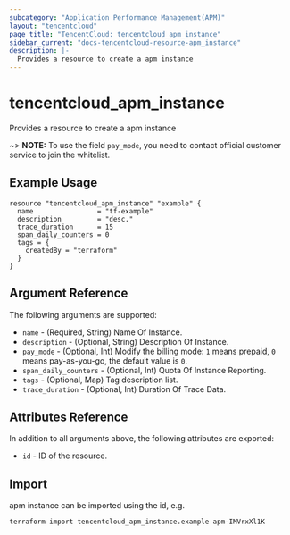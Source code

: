 ```yaml
---
subcategory: "Application Performance Management(APM)"
layout: "tencentcloud"
page_title: "TencentCloud: tencentcloud_apm_instance"
sidebar_current: "docs-tencentcloud-resource-apm_instance"
description: |-
  Provides a resource to create a apm instance
---
```


# tencentcloud_apm_instance

Provides a resource to create a apm instance

~> **NOTE:** To use the field `pay_mode`, you need to contact official customer service to join the whitelist.

## Example Usage

```hcl
resource "tencentcloud_apm_instance" "example" {
  name                = "tf-example"
  description         = "desc."
  trace_duration      = 15
  span_daily_counters = 0
  tags = {
    createdBy = "terraform"
  }
}
```

## Argument Reference

The following arguments are supported:

* `name` - (Required, String) Name Of Instance.
* `description` - (Optional, String) Description Of Instance.
* `pay_mode` - (Optional, Int) Modify the billing mode: `1` means prepaid, `0` means pay-as-you-go, the default value is `0`.
* `span_daily_counters` - (Optional, Int) Quota Of Instance Reporting.
* `tags` - (Optional, Map) Tag description list.
* `trace_duration` - (Optional, Int) Duration Of Trace Data.

## Attributes Reference

In addition to all arguments above, the following attributes are exported:

* `id` - ID of the resource.



## Import

apm instance can be imported using the id, e.g.

```
terraform import tencentcloud_apm_instance.example apm-IMVrxXl1K
```


